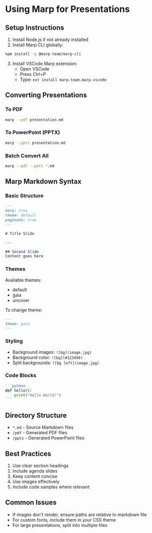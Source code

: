 # Using Marp for Presentations

## Setup Instructions

1. Install Node.js if not already installed
2. Install Marp CLI globally:
```bash
npm install -g @marp-team/marp-cli
```

3. Install VSCode Marp extension:
   - Open VSCode
   - Press Ctrl+P
   - Type: `ext install marp-team.marp-vscode`

## Converting Presentations

### To PDF
```bash
marp --pdf presentation.md
```

### To PowerPoint (PPTX)
```bash
marp --pptx presentation.md
```

### Batch Convert All
```bash
marp --pdf --pptx *.md
```

## Marp Markdown Syntax

### Basic Structure
```markdown
---
marp: true
theme: default
paginate: true
---

# Title Slide

---

## Second Slide
Content goes here
```

### Themes
Available themes:
- default
- gaia
- uncover

To change theme:
```markdown
---
theme: gaia
---
```

### Styling
- Background images: `![bg](image.jpg)`
- Background color: `![bg](#123456)`
- Split backgrounds: `![bg left](image.jpg)`

### Code Blocks
````markdown
```python
def hello():
    print("Hello World!")
```
````

## Directory Structure
- `*.md` - Source Markdown files
- `/pdf` - Generated PDF files
- `/pptx` - Generated PowerPoint files

## Best Practices
1. Use clear section headings
2. Include agenda slides
3. Keep content concise
4. Use images effectively
5. Include code samples where relevant

## Common Issues
- If images don't render, ensure paths are relative to markdown file
- For custom fonts, include them in your CSS theme
- For large presentations, split into multiple files

